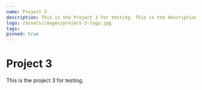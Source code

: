 ```yaml
---
name: Project 3
description: This is the Project 3 for testing. This is the description of the project.
logo: /assets/images/project-3-logo.jpg
tags:
pinned: true
---
```

# Project 3

This is the project 3 for testing.